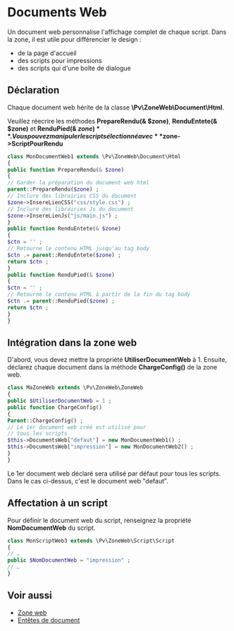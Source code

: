 # Documents Web

Un document web personnalise l'affichage complet de chaque script.
Dans la zone, il est utile pour différencier le design :
- de la page d'accueil
- des scripts pour impressions
- des scripts qui d'une boîte de dialogue

## Déclaration

Chaque document web hérite de la classe **\Pv\ZoneWeb\Document\Html**.

Veuillez réecrire les méthodes **PrepareRendu(& $zone)**, **RenduEntete(& $zone)** et **RenduPied(& $zone)**.
Vous pouvez manipuler le script sélectionné avec **$zone->ScriptPourRendu**

```php
class MonDocumentWeb1 extends \Pv\ZoneWeb\Document\Html
{
public function PrepareRendu(& $zone)
{
// Garder la préparation du document web html
parent::PrepareRendu($zone) ;
// Inclure des librairies CSS du document
$zone->InsereLienCSS("css/style.css") ;
// Inclure des librairies Js du document
$zone->InsereLienJs("js/main.js") ;
}
public function RenduEntete(& $zone)
{
$ctn = '' ;
// Retourne le contenu HTML jusqu'au tag body
$ctn .= parent::RenduEntete($zone) ;
return $ctn ;
} 
public function RenduPied(& $zone)
{
$ctn = '' ;
// Retourne le contenu HTML à partir de la fin du tag body
$ctn .= parent::RenduPied($zone) ;
return $ctn ;
} 
}
```

## Intégration dans la zone web

D'abord, vous devez mettre la propriété **UtiliserDocumentWeb** à 1.
Ensuite, déclarez chaque document dans la méthode **ChargeConfig()** de la zone web.

```php
class MaZoneWeb extends \Pv\ZoneWeb\ZoneWeb
{
public $UtiliserDocumentWeb = 1 ;
public function ChargeConfig()
{
Parent::ChargeConfig() ;
// Le 1er document web créé est utilisé pour
// tous les scripts
$this->DocumentsWeb["defaut"] = new MonDocumentWeb1() ;
$this->DocumentsWeb["impression"] = new MonDocumentWeb2() ;
}
}
```

Le 1er document web déclaré sera utilisé par défaut pour tous les scripts. Dans le cas ci-dessus, c'est le document web "defaut".

## Affectation à un script

Pour définir le document web du script, renseignez la propriété **NomDocumentWeb** du script.

```php
class MonScriptWeb3 extends \Pv\ZoneWeb\Script\Script
{
// …
public $NomDocumentWeb = "impression" ;
// …
}
```

## Voir aussi

- [Zone web](zoneweb.md)
- [Entêtes de document](entetedoc.md)
